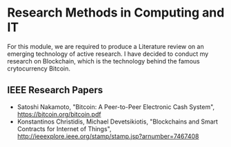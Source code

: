 # Research Methods in Computing and IT
For this module, we are required to produce a Literature review on an emerging technology of active research. I have decided to conduct my research on Blockchain, which is the technology behind the famous crytocurrency Bitcoin.

## IEEE Research Papers 
- Satoshi Nakamoto, "Bitcoin: A Peer-to-Peer Electronic Cash System", https://bitcoin.org/bitcoin.pdf
- Konstantinos Christidis, Michael Devetsikiotis, "Blockchains and Smart Contracts for Internet of Things", http://ieeexplore.ieee.org/stamp/stamp.jsp?arnumber=7467408


 
